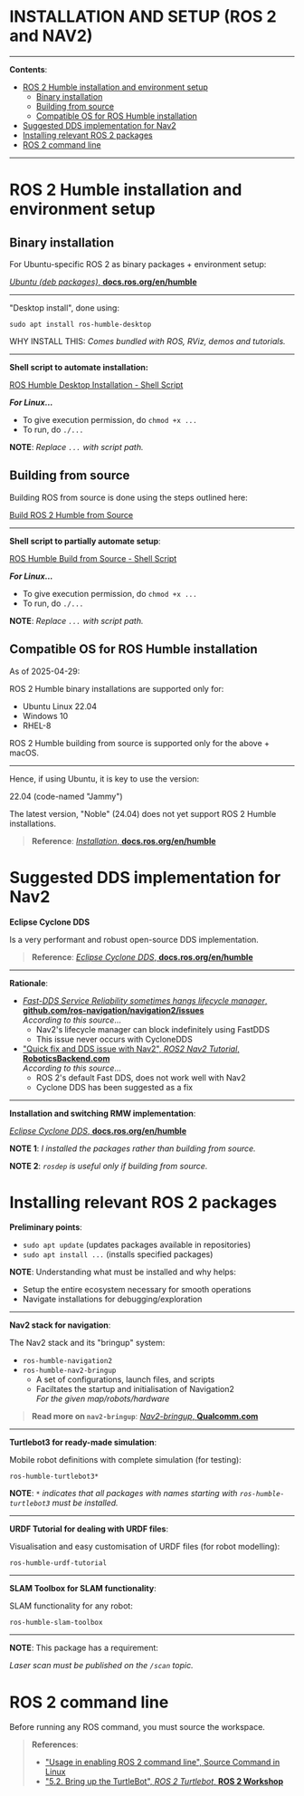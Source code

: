 <h1>INSTALLATION AND SETUP (ROS 2 and NAV2)</h1>

---

**Contents**:

- [ROS 2 Humble installation and environment setup](#ros-2-humble-installation-and-environment-setup)
	- [Binary installation](#binary-installation)
	- [Building from source](#building-from-source)
	- [Compatible OS for ROS Humble installation](#compatible-os-for-ros-humble-installation)
- [Suggested DDS implementation for Nav2](#suggested-dds-implementation-for-nav2)
- [Installing relevant ROS 2 packages](#installing-relevant-ros-2-packages)
- [ROS 2 command line](#ros-2-command-line)

---

# ROS 2 Humble installation and environment setup
## Binary installation
For Ubuntu-specific ROS 2 as binary packages + environment setup:

[*Ubuntu (deb packages)*, **docs.ros.org/en/humble**](https://docs.ros.org/en/humble/Installation/Ubuntu-Install-Debs.html)

---

"Desktop install", done using:

```
sudo apt install ros-humble-desktop
```

WHY INSTALL THIS: *Comes bundled with ROS, RViz, demos and tutorials.*

---

**Shell script to automate installation:**

[ROS Humble Desktop Installation - Shell Script](../../scripts/installation-and-setup/ros-humble-desktop-installation.sh)

***For Linux...***

- To give execution permission, do `chmod +x ...`
- To run, do `./...`

**NOTE**: *Replace `...` with script path.*

## Building from source
Building ROS from source is done using the steps outlined here:

[Build ROS 2 Humble from Source](./build-ros2-humble-from-source.md)

---

**Shell script to partially automate setup**:

[ROS Humble Build from Source - Shell Script](../../scripts/installation-and-setup/ros-humble-build-from-source.sh)

***For Linux...***

- To give execution permission, do `chmod +x ...`
- To run, do `./...`

**NOTE**: *Replace `...` with script path.*

## Compatible OS for ROS Humble installation
As of 2025-04-29:

ROS 2 Humble binary installations are supported only for:

- Ubuntu Linux 22.04
- Windows 10
- RHEL-8

ROS 2 Humble building from source is supported only for the above + macOS.

---

Hence, if using Ubuntu, it is key to use the version:

22.04 (code-named "Jammy")

The latest version, "Noble" (24.04) does not yet support ROS 2 Humble installations.

> **Reference**: [*Installation*, **docs.ros.org/en/humble**](https://docs.ros.org/en/humble/Installation.html)

# Suggested DDS implementation for Nav2
**Eclipse Cyclone DDS**

Is a very performant and robust open-source DDS implementation.

> **Reference**: [*Eclipse Cyclone DDS*, **docs.ros.org/en/humble**](https://docs.ros.org/en/humble/Installation/RMW-Implementations/DDS-Implementations/Working-with-Eclipse-CycloneDDS.html)

---

**Rationale**:

- [*Fast-DDS Service Reliability sometimes hangs lifecycle manager*, **github.com/ros-navigation/navigation2/issues**](https://github.com/ros-navigation/navigation2/issues/3033) <br> *According to this source*...
	- Nav2's lifecycle manager can block indefinitely using FastDDS
	- This issue never occurs with CycloneDDS
- ["Quick fix and DDS issue with Nav2", *ROS2 Nav2 Tutorial*, **RoboticsBackend.com**](https://roboticsbackend.com/ros2-nav2-tutorial/#Quick_fix_and_DDS_issue_with_Nav2) <br> *According to this source*...
	- ROS 2's default Fast DDS, does not work well with Nav2
	- Cyclone DDS has been suggested as a fix

---

**Installation and switching RMW implementation**:

[*Eclipse Cyclone DDS*, **docs.ros.org/en/humble**](https://docs.ros.org/en/humble/Installation/RMW-Implementations/DDS-Implementations/Working-with-Eclipse-CycloneDDS.html)

**NOTE 1**: *I installed the packages rather than building from source.*

**NOTE 2**: *`rosdep` is useful only if building from source.*

# Installing relevant ROS 2 packages
**Preliminary points**:

- `sudo apt update` (updates packages available in repositories)
- `sudo apt install ...` (installs specified packages)

**NOTE**: Understanding what must be installed and why helps:

- Setup the entire ecosystem necessary for smooth operations
- Navigate installations for debugging/exploration

---

**Nav2 stack for navigation**:

The Nav2 stack and its "bringup" system:

- `ros-humble-navigation2`
- `ros-humble-nav2-bringup`
    - A set of configurations, launch files, and scripts
    - Faciltates the startup and initialisation of Navigation2 <br> *For the given map/robots/hardware*

> **Read more on `nav2-bringup`**: [*Nav2-bringup*, **Qualcomm.com**](https://docs.qualcomm.com/bundle/publicresource/topics/80-70015-265/nav2-bringup_5_2_1.html)

---

**Turtlebot3 for ready-made simulation**:

Mobile robot definitions with complete simulation (for testing):

`ros-humble-turtlebot3*`

**NOTE**: *`*` indicates that all packages with names starting with `ros-humble-turtlebot3` must be installed.*

---

**URDF Tutorial for dealing with URDF files**:

Visualisation and easy customisation of URDF files (for robot modelling):

`ros-humble-urdf-tutorial`

---

**SLAM Toolbox for SLAM functionality**:

SLAM functionality for any robot:

`ros-humble-slam-toolbox`

---

**NOTE**: This package has a requirement:

*Laser scan must be published on the `/scan` topic.*

# ROS 2 command line
Before running any ROS command, you must source the workspace.

> **References**:
>
> - ["Usage in enabling ROS 2 command line", Source Command in Linux](./source-command-in-linux.md#usage-in-enabling-ros-2-command-line)
> - ["5.2. Bring up the TurtleBot", *ROS 2 Turtlebot*, **ROS 2 Workshop**](https://ros2-industrial-workshop.readthedocs.io/en/latest/_source/navigation/ROS2-Turtlebot.html#bring-up-the-turtlebot)
